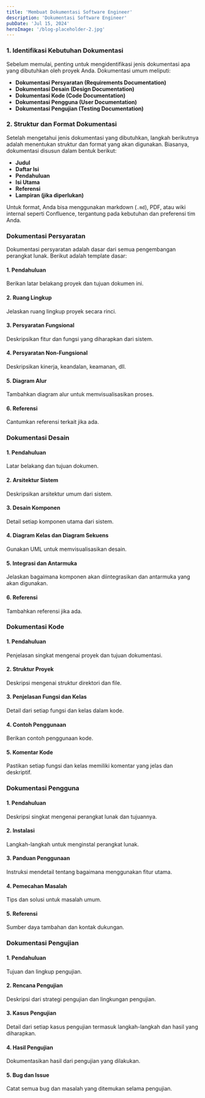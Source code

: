 ```yaml
---
title: 'Membuat Dokumentasi Software Engineer'
description: 'Dokumentasi Software Engineer'
pubDate: 'Jul 15, 2024'
heroImage: '/blog-placeholder-2.jpg'
---
```


### 1. Identifikasi Kebutuhan Dokumentasi
Sebelum memulai, penting untuk mengidentifikasi jenis dokumentasi apa yang dibutuhkan oleh proyek Anda. Dokumentasi umum meliputi:
- **Dokumentasi Persyaratan (Requirements Documentation)**
- **Dokumentasi Desain (Design Documentation)**
- **Dokumentasi Kode (Code Documentation)**
- **Dokumentasi Pengguna (User Documentation)**
- **Dokumentasi Pengujian (Testing Documentation)**

### 2. Struktur dan Format Dokumentasi
Setelah mengetahui jenis dokumentasi yang dibutuhkan, langkah berikutnya adalah menentukan struktur dan format yang akan digunakan. Biasanya, dokumentasi disusun dalam bentuk berikut:
- **Judul**
- **Daftar Isi**
- **Pendahuluan**
- **Isi Utama**
- **Referensi**
- **Lampiran (jika diperlukan)**

Untuk format, Anda bisa menggunakan markdown (`.md`), PDF, atau wiki internal seperti Confluence, tergantung pada kebutuhan dan preferensi tim Anda.

### Dokumentasi Persyaratan
Dokumentasi persyaratan adalah dasar dari semua pengembangan perangkat lunak. Berikut adalah template dasar:

#### 1. Pendahuluan
Berikan latar belakang proyek dan tujuan dokumen ini.

#### 2. Ruang Lingkup
Jelaskan ruang lingkup proyek secara rinci.

#### 3. Persyaratan Fungsional
Deskripsikan fitur dan fungsi yang diharapkan dari sistem.

#### 4. Persyaratan Non-Fungsional
Deskripsikan kinerja, keandalan, keamanan, dll.

#### 5. Diagram Alur
Tambahkan diagram alur untuk memvisualisasikan proses.

#### 6. Referensi
Cantumkan referensi terkait jika ada.

### Dokumentasi Desain

#### 1. Pendahuluan
Latar belakang dan tujuan dokumen.

#### 2. Arsitektur Sistem
Deskripsikan arsitektur umum dari sistem.

#### 3. Desain Komponen
Detail setiap komponen utama dari sistem.

#### 4. Diagram Kelas dan Diagram Sekuens
Gunakan UML untuk memvisualisasikan desain.

#### 5. Integrasi dan Antarmuka
Jelaskan bagaimana komponen akan diintegrasikan dan antarmuka yang akan digunakan.

#### 6. Referensi
Tambahkan referensi jika ada.

### Dokumentasi Kode

#### 1. Pendahuluan
Penjelasan singkat mengenai proyek dan tujuan dokumentasi.

#### 2. Struktur Proyek
Deskripsi mengenai struktur direktori dan file.

#### 3. Penjelasan Fungsi dan Kelas
Detail dari setiap fungsi dan kelas dalam kode.

#### 4. Contoh Penggunaan
Berikan contoh penggunaan kode.

#### 5. Komentar Kode
Pastikan setiap fungsi dan kelas memiliki komentar yang jelas dan deskriptif.

### Dokumentasi Pengguna

#### 1. Pendahuluan
Deskripsi singkat mengenai perangkat lunak dan tujuannya.

#### 2. Instalasi
Langkah-langkah untuk menginstal perangkat lunak.

#### 3. Panduan Penggunaan
Instruksi mendetail tentang bagaimana menggunakan fitur utama.

#### 4. Pemecahan Masalah
Tips dan solusi untuk masalah umum.

#### 5. Referensi
Sumber daya tambahan dan kontak dukungan.

### Dokumentasi Pengujian

#### 1. Pendahuluan
Tujuan dan lingkup pengujian.

#### 2. Rencana Pengujian
Deskripsi dari strategi pengujian dan lingkungan pengujian.

#### 3. Kasus Pengujian
Detail dari setiap kasus pengujian termasuk langkah-langkah dan hasil yang diharapkan.

#### 4. Hasil Pengujian
Dokumentasikan hasil dari pengujian yang dilakukan.

#### 5. Bug dan Issue
Catat semua bug dan masalah yang ditemukan selama pengujian.
